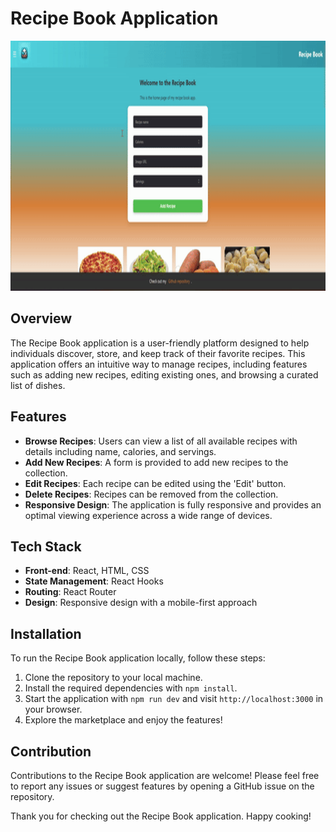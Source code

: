 # Recipe Book Application

<img src="src/images/PageLook.gif" width="600" height="400" alt="Page Look" />


## Overview

The Recipe Book application is a user-friendly platform designed to help individuals discover, store, and keep track of their favorite recipes. This application offers an intuitive way to manage recipes, including features such as adding new recipes, editing existing ones, and browsing a curated list of dishes.

## Features

- **Browse Recipes**: Users can view a list of all available recipes with details including name, calories, and servings.
- **Add New Recipes**: A form is provided to add new recipes to the collection.
- **Edit Recipes**: Each recipe can be edited using the 'Edit' button.
- **Delete Recipes**: Recipes can be removed from the collection.
- **Responsive Design**: The application is fully responsive and provides an optimal viewing experience across a wide range of devices.

## Tech Stack

- **Front-end**: React, HTML, CSS
- **State Management**: React Hooks
- **Routing**: React Router
- **Design**: Responsive design with a mobile-first approach

## Installation

To run the Recipe Book application locally, follow these steps:

1. Clone the repository to your local machine.
2. Install the required dependencies with `npm install`.
3. Start the application with `npm run dev` and visit `http://localhost:3000` in your browser.
4. Explore the marketplace and enjoy the features!

## Contribution

Contributions to the Recipe Book application are welcome! Please feel free to report any issues or suggest features by opening a GitHub issue on the repository.

Thank you for checking out the Recipe Book application. Happy cooking!
